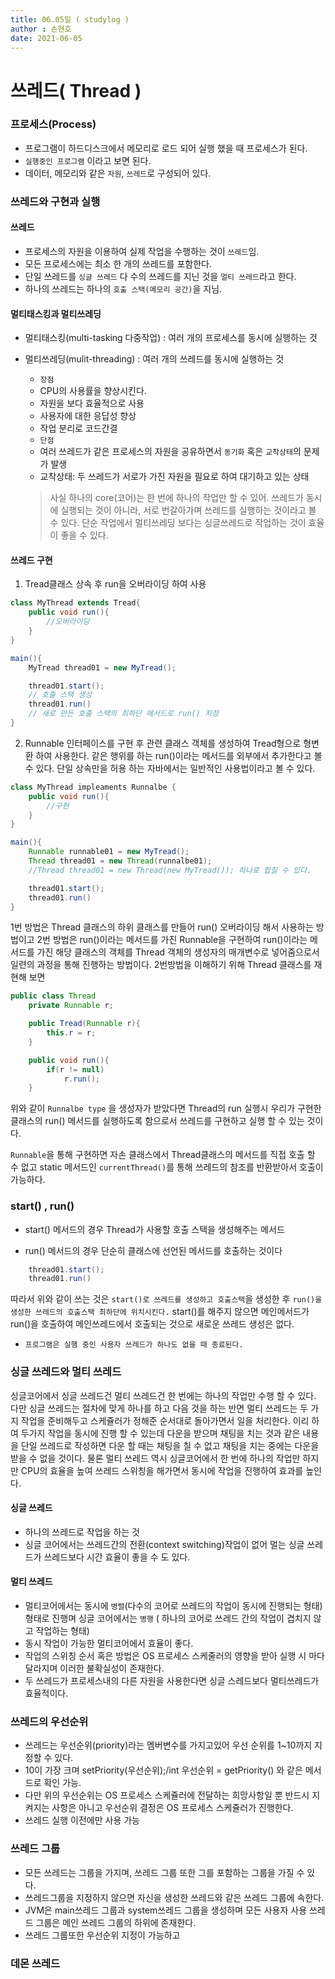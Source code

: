 ```yaml
---
title: 06.05일 ( studylog )
author : 손현호
date: 2021-06-05
---
```



# 쓰레드( Thread )

### 프로세스(Process)
- 프로그램이 하드디스크에서 메모리로 로드 되어 실행 했을 때 프로세스가 된다.
- `실행중인 프로그램` 이라고 보면 된다.
- 데이터, 메모리와 같은 `자원`, `쓰레드`로 구성되어 있다.
### 쓰레드와 구현과 실행

#### 쓰레드
- 프로세스의 자원을 이용하여 실제 작업을 수행하는 것이 `쓰레드`임.
- 모든 프로세스에는 최소 한 개의 쓰레드를 포함한다.
- 단일 쓰레드를 `싱글 쓰레드` 다 수의 쓰레드를 지닌 것을 `멀티 쓰레드`라고 한다.
- 하나의 쓰레드는 하나의 `호출 스택(메모리 공간)`을 지님.

#### 멀티태스킹과 멀티쓰레딩
- 멀티태스킹(multi-tasking 다중작업) : 여러 개의 프로세스를 동시에 실행하는 것
- 멀티쓰레딩(mulit-threading) : 여러 개의 쓰레드를 동시에 실행하는 것
    - `장점`
    - CPU의 사용률을 향상시킨다.
    - 자원을 보다 효율적으로 사용
    - 사용자에 대한 응답성 향상
    - 작업 분리로 코드간결
    - `단점`
    - 여러 쓰레드가 같은 프로세스의 자원을 공유하면서 `동기화` 혹은 `교착상태`의 문제가 발생
    - 교착상태: 두 쓰레드가 서로가 가진 자원을 필요로 하여 대기하고 있는 상태

    >사실 하나의 core(코어)는 한 번에 하나의 작업만 할 수 있어. 쓰레드가 동시에 실행되는 것이 아니라, 서로 번갈아가며 쓰레드를 실행하는 것이라고 볼 수 있다. 단순 작업에서 멀티쓰레딩 보다는 싱글쓰레드로 작업하는 것이 효율이 좋을 수 있다.

#### 쓰레드 구현

1. Tread클래스 상속 후 run을 오버라이딩 하여 사용
```java
class MyThread extends Tread{
    public void run(){
        //오버라이딩
    }
}

main(){
    MyTread thread01 = new MyTread();

    thread01.start();
    // 호출 스택 생성
    thread01.run()
    // 새로 만든 호출 스택의 최하단 메서드로 run() 지정
}
```
2. Runnable 인터페이스를 구현 후 관련 클래스 객체를 생성하여 Tread형으로 형변환 하여 사용한다. 같은 행위를 하는 run()이라는 메서드를 외부에서 추가한다고 볼 수 있다. 단일 상속만을 허용 하는 자바에서는 일반적인 사용법이라고 볼 수 있다.
```java
class MyThread impleaments Runnalbe {
    public void run(){
        //구현
    }
}

main(){
    Runnable runnable01 = new MyTread();
    Thread thread01 = new Thread(runnalbe01);
    //Thread thread01 = new Thread(new MyTread()); 하나로 합칠 수 있다.

    thread01.start();
    thread01.run()
}
```

1번 방법은 Thread 클래스의 하위 클래스를 만들어 run() 오버라이딩 해서 사용하는 방법이고 2번 방법은 run()이라는 메서드를 가진 Runnable을 구현하여 run()이라는 메서드를 가진 해당 클래스의 객체를 Thread 객체의 생성자의 매개변수로 넣어줌으로서 일련의 과정을 통해 진행하는 방법이다. 2번방법을 이해하기 위해 Thread 클래스를 재현해 보면

```java
public class Thread
    private Runnable r;

    public Tread(Runnable r){
        this.r = r;
    }

    public void run(){
        if(r != null)
            r.run();
    }

```
위와 같이 `Runnalbe type` 을 생성자가 받았다면 Thread의 run 실행시 우리가 구현한 클래스의 run() 메서드를 실행하도록 함으로서 쓰레드를 구현하고 실행 할 수 있는 것이다.

`Runnable`을 통해 구현하면 자손 클래스에서 Thread클래스의 메서드를 직접 호출 할 수 없고 static 메서드인 `currentThread()`를 통해 쓰레드의 참조를 반환받아서 호출이 가능하다.

### start() , run()

- start() 메서드의 경우 Thread가 사용할 호출 스택을 생성해주는 메서드

- run() 메서드의 경우 단순히 클래스에 선언된 메서드를 호출하는 것이다

```java
    thread01.start();
    thread01.run()
```

따라서 위와 같이 쓰는 것은 `start()로 쓰레드를 생성하고 호출스택`을 생성한 후 `run()을 생성한 쓰레드의 호출스택 최하단에 위치시킨다.` start()를 해주지 않으면 메인메서드가 run()을 호출하여 메인쓰레드에서 호출되는 것으로 새로운 쓰레드 생성은 없다.

- `프로그램은 실행 중인 사용자 쓰레드가 하나도 없을 때 종료된다.`


### 싱글 쓰레드와 멀티 쓰레드

싱글코어에서 싱글 쓰레드건 멀티 쓰레드건 한 번에는 하나의 작업만 수행 할 수 있다. 다만 싱글 쓰레드는 절차에 맞게 하나를 하고 다음 것을 하는 반면 멀티 쓰레드는 두 가지 작업을 준비해두고 스케쥴러가 정해준 순서대로 돌아가면서 일을 처리한다. 이리 하여 두가지 작업을 동시에 진행 할 수 있는데 다운을 받으며 채팅을 치는 것과 같은 내용을 단일 쓰레드로 작성하면 다운 할 때는 채팅을 칠 수 없고 채팅을 치는 중에는 다운을 받을 수 없을 것이다. 물론 멀티 쓰레드 역시 싱글코어에서 한 번에 하나의 작업만 하지만 CPU의 효율을 높여 쓰레드 스위칭을 해가면서 동시에 작업을 진행하여 효과를 높인다. 

#### 싱글 쓰레드

- 하나의 쓰레드로 작업을 하는 것
- 싱글 코어에서는 쓰레드간의 전환(context switching)작업이 없어 멀는 싱글 쓰레드가 쓰레드보다 시간 효율이 좋을 수 도 있다.


#### 멀티 쓰레드
- 멀티코어에서는 동시에 `병렬`(다수의 코어로 쓰레드의 작업이 동시에 진행되는 형태) 형태로 진행며 싱글 코어에서는 `병행` ( 하나의 코어로 쓰레드 간의 작업이 겹치지 않고  작업하는 형태)
- 동시 작업이 가능한 멀티코어에서 효율이 좋다.
- 작업의 스위칭 순서 혹은 방법은 OS 프로세스 스케줄러의 영향을 받아 실행 시 마다 달라지며 이러한 불확실성이 존재한다.
- 두 쓰레드가 프로세스내의 다른 자원을 사용한다면 싱글 스레드보다 멀티쓰레드가 효율적이다.


### 쓰레드의 우선순위

- 쓰레드는 우선순위(priority)라는 멤버변수를 가지고있어 우선 순위를 1~10까지 지정할 수 있다.
- 10이 가장 크며 setPriority(우선순위);/int 우선순위 = getPriority() 와 같은 메서드로 확인 가능.
- 다만 위의 우선순위는 OS 프로세스 스케쥴러에 전달하는 희망사항일 뿐 반드시 지켜지는 사항은 아니고 우선순위 결정은 OS 프로세스 스케쥴러가 진행한다.
- 쓰레드 실행 이전에만 사용 가능


### 쓰레드 그룹

- 모든 쓰레드는 그룹을 가지며, 쓰레드 그룹 또한 그를 포함하는 그룹을 가질 수 있다.
- 쓰레드그룹을 지정하지 않으면 자신을 생성한 쓰레드와 같은 쓰레드 그룹에 속한다.
- JVM은 main쓰레드 그룹과 system쓰레드 그룹을 생성하며 모든 사용자 사용 쓰레드 그룹은 메인 쓰레드 그룹의 하위에 존재한다.
- 쓰레드 그룹또한 우선순위 지정이 가능하고

### 데몬 쓰레드